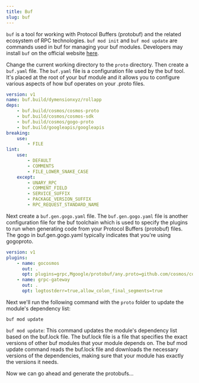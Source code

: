 ```yaml
---
title: Buf
slug: buf
---
```


`buf` is a tool for working with Protocol Buffers (protobuf) and the related ecosystem of RPC technologies. `buf mod init` and `buf mod update` are commands used in buf for managing your buf modules. Developers may install `buf` on the official website [here](https://buf.build/docs/installation/).

Change the current working directory to the `proto` directory. Then create a `buf.yaml` file. The `buf.yaml` file is a configuration file used by the buf tool. It's placed at the root of your buf module and it allows you to configure various aspects of how buf operates on your .proto files.

```yaml
version: v1
name: buf.build/dymensionxyz/rollapp
deps:
    - buf.build/cosmos/cosmos-proto
    - buf.build/cosmos/cosmos-sdk
    - buf.build/cosmos/gogo-proto
    - buf.build/googleapis/googleapis
breaking:
    use:
        - FILE
lint:
    use:
        - DEFAULT
        - COMMENTS
        - FILE_LOWER_SNAKE_CASE
    except:
        - UNARY_RPC
        - COMMENT_FIELD
        - SERVICE_SUFFIX
        - PACKAGE_VERSION_SUFFIX
        - RPC_REQUEST_STANDARD_NAME
```

Next create a `buf.gen.gogo.yaml` file. The `buf.gen.gogo.yaml` file is another configuration file for the buf toolchain which is used to specify the plugins to run when generating code from your Protocol Buffers (protobuf) files. The gogo in buf.gen.gogo.yaml typically indicates that you're using gogoproto.

```yaml
version: v1
plugins:
    - name: gocosmos
      out: .
      opt: plugins=grpc,Mgoogle/protobuf/any.proto=github.com/cosmos/cosmos-sdk/codec/types
    - name: grpc-gateway
      out: .
      opt: logtostderr=true,allow_colon_final_segments=true
```

Next we'll run the following command with the `proto` folder to update the module's dependency list:

```
buf mod update
```

`buf mod update`: This command updates the module's dependency list based on the buf.lock file. The buf.lock file is a file that specifies the exact versions of other buf modules that your module depends on. The buf mod update command reads the buf.lock file and downloads the necessary versions of the dependencies, making sure that your module has exactly the versions it needs.

Now we can go ahead and generate the protobufs...
